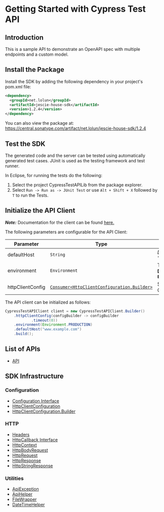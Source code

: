 
# Getting Started with Cypress Test API

## Introduction

This is a sample API to demonstrate an OpenAPI spec with multiple endpoints and a custom model.

## Install the Package

Install the SDK by adding the following dependency in your project's pom.xml file:

```xml
<dependency>
  <groupId>net.lolun</groupId>
  <artifactId>jescie-house-sdk</artifactId>
  <version>1.2.4</version>
</dependency>
```

You can also view the package at:
https://central.sonatype.com/artifact/net.lolun/jescie-house-sdk/1.2.4

## Test the SDK

The generated code and the server can be tested using automatically generated test cases.
JUnit is used as the testing framework and test runner.

In Eclipse, for running the tests do the following:

1. Select the project CypressTestAPILib from the package explorer.
2. Select `Run -> Run as -> JUnit Test` or use `Alt + Shift + X` followed by `T` to run the Tests.

## Initialize the API Client

**_Note:_** Documentation for the client can be found [here.](https://www.github.com/ZahraN444/jescie-house-java-sdk/tree/1.2.4/doc/client.md)

The following parameters are configurable for the API Client:

| Parameter | Type | Description |
|  --- | --- | --- |
| defaultHost | `String` | *Default*: `"www.example.com"` |
| environment | `Environment` | The API environment. <br> **Default: `Environment.PRODUCTION`** |
| httpClientConfig | [`Consumer<HttpClientConfiguration.Builder>`](https://www.github.com/ZahraN444/jescie-house-java-sdk/tree/1.2.4/doc/http-client-configuration-builder.md) | Set up Http Client Configuration instance. |

The API client can be initialized as follows:

```java
CypressTestAPIClient client = new CypressTestAPIClient.Builder()
    .httpClientConfig(configBuilder -> configBuilder
            .timeout(0))
    .environment(Environment.PRODUCTION)
    .defaultHost("www.example.com")
    .build();
```

## List of APIs

* [API](https://www.github.com/ZahraN444/jescie-house-java-sdk/tree/1.2.4/doc/controllers/api.md)

## SDK Infrastructure

### Configuration

* [Configuration Interface](https://www.github.com/ZahraN444/jescie-house-java-sdk/tree/1.2.4/doc/configuration-interface.md)
* [HttpClientConfiguration](https://www.github.com/ZahraN444/jescie-house-java-sdk/tree/1.2.4/doc/http-client-configuration.md)
* [HttpClientConfiguration.Builder](https://www.github.com/ZahraN444/jescie-house-java-sdk/tree/1.2.4/doc/http-client-configuration-builder.md)

### HTTP

* [Headers](https://www.github.com/ZahraN444/jescie-house-java-sdk/tree/1.2.4/doc/headers.md)
* [HttpCallback Interface](https://www.github.com/ZahraN444/jescie-house-java-sdk/tree/1.2.4/doc/http-callback-interface.md)
* [HttpContext](https://www.github.com/ZahraN444/jescie-house-java-sdk/tree/1.2.4/doc/http-context.md)
* [HttpBodyRequest](https://www.github.com/ZahraN444/jescie-house-java-sdk/tree/1.2.4/doc/http-body-request.md)
* [HttpRequest](https://www.github.com/ZahraN444/jescie-house-java-sdk/tree/1.2.4/doc/http-request.md)
* [HttpResponse](https://www.github.com/ZahraN444/jescie-house-java-sdk/tree/1.2.4/doc/http-response.md)
* [HttpStringResponse](https://www.github.com/ZahraN444/jescie-house-java-sdk/tree/1.2.4/doc/http-string-response.md)

### Utilities

* [ApiException](https://www.github.com/ZahraN444/jescie-house-java-sdk/tree/1.2.4/doc/api-exception.md)
* [ApiHelper](https://www.github.com/ZahraN444/jescie-house-java-sdk/tree/1.2.4/doc/api-helper.md)
* [FileWrapper](https://www.github.com/ZahraN444/jescie-house-java-sdk/tree/1.2.4/doc/file-wrapper.md)
* [DateTimeHelper](https://www.github.com/ZahraN444/jescie-house-java-sdk/tree/1.2.4/doc/date-time-helper.md)


